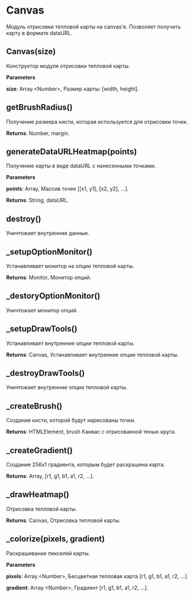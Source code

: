 Canvas
===

Модуль отрисовки тепловой карты на canvas'e. Позволяет получить карту в формате dataURL.

Canvas(size) 
-----------------------------
Конструктор модуля отрисовки тепловой карты.

**Parameters**

**size**: Array.&lt;Number&gt;, Размер карты: [width, height].


getBrushRadius() 
-----------------------------
Получение размера кисти, которая используется для отрисовки точек.

**Returns**: Number, margin.

generateDataURLHeatmap(points) 
-----------------------------
Получение карты в виде dataURL с нанесенными точками.

**Parameters**

**points**: Array, Массив точек [[x1, y1], [x2, y2], ...].

**Returns**: String, dataURL.

destroy() 
-----------------------------
Уничтожает внутренние данные.


_setupOptionMonitor() 
-----------------------------
Устанавливает монитор на опции тепловой карты.

**Returns**: Monitor, Монитор опций.

_destoryOptionMonitor() 
-----------------------------
Уничтожает монитор опций.


_setupDrawTools() 
-----------------------------
Устанавливает внутренние опции тепловой карты.

**Returns**: Canvas, Устанавливает внутренние опции тепловой карты.

_destroyDrawTools() 
-----------------------------
Уничтожает внутренние опции тепловой карты.


_createBrush() 
-----------------------------
Создание кисти, которой будут нарисованы точки.

**Returns**: HTMLElement, brush Канвас с отрисованной тенью круга.

_createGradient() 
-----------------------------
Создание 256x1 градиента, которым будет раскрашена карта.

**Returns**: Array, [r1, g1, b1, a1, r2, ...].

_drawHeatmap() 
-----------------------------
Отрисовка тепловой карты.

**Returns**: Canvas, Отрисовка тепловой карты.

_colorize(pixels, gradient) 
-----------------------------
Раскрашивание пикселей карты.

**Parameters**

**pixels**: Array.&lt;Number&gt;, Бесцветная тепловая карта [r1, g1, b1, a1, r2, ...].

**gradient**: Array.&lt;Number&gt;, Градиент [r1, g1, b1, a1, r2, ...].
